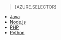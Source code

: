> [AZURE.SELECTOR] 
- [Java](/documentation/articles/notification-hubs-java-push-notification-tutorial/)
- [Node.js](/documentation/articles/notification-hubs-nodejs-push-notification-tutorial/)
- [PHP](/documentation/articles/notification-hubs-php-push-notification-tutorial/)
- [Python](/documentation/articles/notification-hubs-python-push-notification-tutorial/)

<!---HONumber=82-->